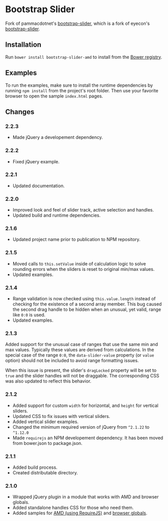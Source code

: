 # Bootstrap Slider #
Fork of pammacdotnet's [bootstrap-slider](https://github.com/pammacdotnet/bootstrap-slider),
which is a fork of eyecon's [bootstrap-slider](http://www.eyecon.ro/bootstrap-slider/).

## Installation ##
Run `bower install bootstrap-slider-amd` to install from the [Bower registry](http://bower.io/search).

## Examples ##

To run the examples, make sure to install the runtime dependencies by running
`npm install` from the project's root folder. Then use your favorite browser to
open the sample `index.html` pages.

## Changes ##

### 2.2.3 ###
- Made jQuery a developement dependency.

### 2.2.2 ###
- Fixed jQuery example.

### 2.2.1 ###
- Updated documentation.

### 2.2.0 ###
- Improved look and feel of slider track, active selection and handles.
- Updated build and runtime dependencies.

### 2.1.6 ###
- Updated project name prior to publication to NPM repository.

### 2.1.5 ###
- Moved calls to `this.setValue` inside of calculation logic to solve rounding
errors when the sliders is reset to original min/max values.
- Updated examples.

### 2.1.4 ###
- Range validation is now checked using `this.value.length` instead of checking
for the existence of a second array member. This bug caused the second drag
handle to be hidden when an unusual, yet valid, range like `0:0` is used.
- Updated examples.

### 2.1.3 ###
Added support for the unusual case of ranges that use the same min and max
values. Typically these values are derived from calculations. In the
special case of the range `0:0`, the `data-slider-value` property (or `value`
option) should not be included to avoid range formatting issues.

When this issue is present, the slider's `dragLocked` property will be set to
`true` and the slider handles will not be draggable. The corresponding CSS
was also updated to reflect this behavior.

### 2.1.2 ###
- Added support for custom `width` for horizontal, and `height` for vertical sliders.
- Updated CSS to fix issues with vertical sliders.
- Added vertical slider examples.
- Changed the minimum required version of jQuery from `^2.1.22` to `^1.12.0`
- Made `requirejs` an NPM developement dependency. It has been moved from
bower.json to package.json.

### 2.1.1 ###
- Added build process.
- Created distributable directory.

### 2.1.0 ###
- Wrapped jQuery plugin in a module that works with AMD and browser globals.
- Added standalone handles CSS for those who need them.
- Added samples for [AMD (using RequireJS)](https://github.com/cbetancourt/bootstrap-slider-amd/blob/master/examples/amd/)
and [browser globals](https://github.com/cbetancourt/bootstrap-slider-amd/blob/master/examples/globals/).

